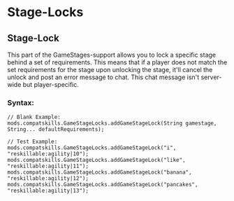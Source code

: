 # Stage-Locks


## Stage-Lock
This part of the GameStages-support allows you to lock a specific stage behind a set of requirements. This means that if a player does not match the set requirements for the stage upon unlocking the stage, it'll cancel the unlock and post an error message to chat. This chat message isn't server-wide but player-specific.


### Syntax:
```
// Blank Example:
mods.compatskills.GameStageLocks.addGameStageLock(String gamestage, String... defaultRequirements);

// Test Example:
mods.compatskills.GameStageLocks.addGameStageLock("i", "reskillable:agility|10");
mods.compatskills.GameStageLocks.addGameStageLock("like", "reskillable:agility|11");
mods.compatskills.GameStageLocks.addGameStageLock("banana", "reskillable:agility|12");
mods.compatskills.GameStageLocks.addGameStageLock("pancakes", "reskillable:agility|13");
```